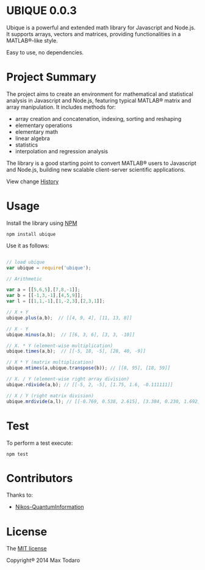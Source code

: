 UBIQUE 0.0.3
============

Ubique is a powerful and extended math library for Javascript and Node.js. It supports arrays, vectors and matrices, providing functionalities in a MATLAB®-like style.

Easy to use, no dependencies.


Project Summary
===============

The project aims to create an environment for mathematical and statistical analysis in Javascript and Node.js, featuring typical MATLAB® matrix and array manipulation. It includes methods for:

- array creation and concatenation, indexing, sorting and reshaping
- elementary operations
- elementary math
- linear algebra
- statistics
- interpolation and regression analysis

The library is a good starting point to convert MATLAB® users to Javascript and Node.js, building new scalable client-server scientific applications.

View change [History](HISTORY.md) 

Usage
=====

Install the library using [NPM](https://www.npmjs.org/package/ubique)

```
npm install ubique
```

Use it as follows:

```js

// load ubique
var ubique = require('ubique');

// Arithmetic

var a = [[5,6,5],[7,8,-1]];
var b = [[-1,3,-1],[4,5,9]];
var l = [[1,1,-1],[1,-2,3],[2,3,1]];

// X + Y
ubique.plus(a,b);  // [[4, 9, 4], [11, 13, 8]]

// X - Y
ubique.minus(a,b);  // [[6, 3, 6], [3, 3, -10]]

// X. * Y (element-wise multiplication)
ubique.times(a,b);  // [[-5, 18, -5], [28, 40, -9]]

// X * Y (matrix multiplication)
ubique.mtimes(a,ubique.transpose(b)); // [[8, 95], [18, 59]]

// X. / Y (element-wise right array division)
ubique.rdivide(a,b); // [[-5, 2, -5], [1.75, 1.6, -0.111111]]

// X / Y (right matrix division)
ubique.mrdivide(a,l); // [[-0.769, 0.538, 2.615], [3.384, 0.230, 1.692]]

```

Test
====

To perform a test execute:

```
npm test
```

Contributors
============

Thanks to:

- [Nikos-QuantumInformation](https://github.com/QuantumInformation)

License
=======

The [MIT license](LICENSE.md)

Copyright® 2014 Max Todaro







